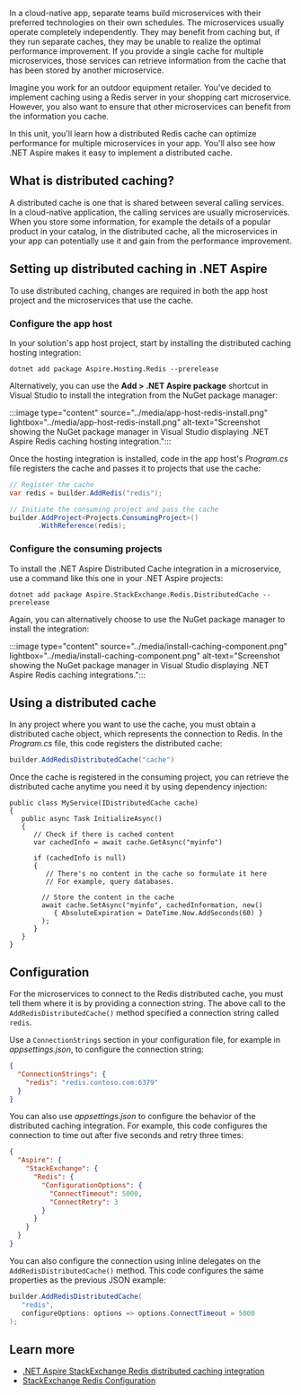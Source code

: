 In a cloud-native app, separate teams build microservices with their preferred technologies on their own schedules. The microservices usually operate completely independently. They may benefit from caching but, if they run separate caches, they may be unable to realize the optimal performance improvement. If you provide a single cache for multiple microservices, those services can retrieve information from the cache that has been stored by another microservice.

Imagine you work for an outdoor equipment retailer. You've decided to implement caching using a Redis server in your shopping cart microservice. However, you also want to ensure that other microservices can benefit from the information you cache. 

In this unit, you'll learn how a distributed Redis cache can optimize performance for multiple microservices in your app. You'll also see how .NET Aspire makes it easy to implement a distributed cache.

## What is distributed caching?

A distributed cache is one that is shared between several calling services. In a cloud-native application, the calling services are usually microservices. When you store some information, for example the details of a popular product in your catalog, in the distributed cache, all the microservices in your app can potentially use it and gain from the performance improvement.

## Setting up distributed caching in .NET Aspire

To use distributed caching, changes are required in both the app host project and the microservices that use the cache.

### Configure the app host

In your solution's app host project, start by installing the distributed caching hosting integration:

```dotnetcli 
dotnet add package Aspire.Hosting.Redis --prerelease
```

Alternatively, you can use the **Add > .NET Aspire package** shortcut in Visual Studio to install the integration from the NuGet package manager:

:::image type="content" source="../media/app-host-redis-install.png" lightbox="../media/app-host-redis-install.png" alt-text="Screenshot showing the NuGet package manager in Visual Studio displaying .NET Aspire Redis caching hosting integration.":::

Once the hosting integration is installed, code in the app host's _Program.cs_ file registers the cache and passes it to projects that use the cache:

```csharp
// Register the cache
var redis = builder.AddRedis("redis");

// Initiate the consuming project and pass the cache
builder.AddProject<Projects.ConsumingProject>()
       .WithReference(redis);
```

### Configure the consuming projects

To install the .NET Aspire Distributed Cache integration in a microservice, use a command like this one in your .NET Aspire projects:

```dotnetcli
dotnet add package Aspire.StackExchange.Redis.DistributedCache --prerelease
```

Again, you can alternatively choose to use the NuGet package manager to install the integration:

:::image type="content" source="../media/install-caching-component.png" lightbox="../media/install-caching-component.png" alt-text="Screenshot showing the NuGet package manager in Visual Studio displaying .NET Aspire Redis caching integrations.":::

## Using a distributed cache

In any project where you want to use the cache, you must obtain a distributed cache object, which represents the connection to Redis. In the _Program.cs_ file, this code registers the distributed cache:

```csharp
builder.AddRedisDistributedCache("cache")
```

Once the cache is registered in the consuming project, you can retrieve the distributed cache anytime you need it by using dependency injection:

```chsarp
public class MyService(IDistributedCache cache)
{
   public async Task InitializeAsync()
   {
      // Check if there is cached content
      var cachedInfo = await cache.GetAsync("myinfo")

      if (cachedInfo is null)
      {
         // There's no content in the cache so formulate it here
         // For example, query databases.

        // Store the content in the cache
        await cache.SetAsync("myinfo", cachedInformation, new()
           { AbsoluteExpiration = DateTime.Now.AddSeconds(60) }
        );
      }
   }
}
```

## Configuration

For the microservices to connect to the Redis distributed cache, you must tell them where it is by providing a connection string. The above call to the `AddRedisDistributedCache()` method specified a connection string called `redis`.

Use a `ConnectionStrings` section in your configuration file, for example in _appsettings.json_, to configure the connection string:

```json
{
  "ConnectionStrings": {
    "redis": "redis.contoso.com:6379"
  }
}
```

You can also use _appsettings.json_ to configure the behavior of the distributed caching integration. For example, this code configures the connection to time out after five seconds and retry three times:

```json
{
  "Aspire": {
    "StackExchange": {
      "Redis": {
        "ConfigurationOptions": {
          "ConnectTimeout": 5000,
          "ConnectRetry": 3
        }
      }
    }
  }
}
```

You can also configure the connection using inline delegates on the `AddRedisDistributedCache()` method. This code configures the same properties as the previous JSON example:

```csharp
builder.AddRedisDistributedCache(
   "redis",
   configureOptions: options => options.ConnectTimeout = 5000
);
```

## Learn more

- [.NET Aspire StackExchange Redis distributed caching integration](/dotnet/aspire/caching/stackexchange-redis-distributed-caching-integration)
- [StackExchange Redis Configuration](https://stackexchange.github.io/StackExchange.Redis/Configuration.html)
